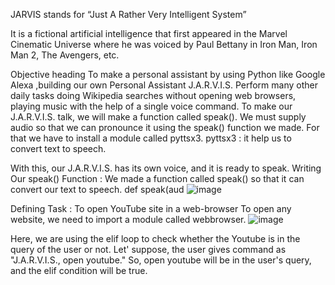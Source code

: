 JARVIS stands for “Just A Rather Very Intelligent System”

It is a fictional artificial intelligence that first appeared in the Marvel Cinematic Universe where he was voiced by Paul Bettany in Iron Man, Iron Man 2, The Avengers, etc.

Objective heading
To make a personal assistant by using Python like Google Alexa ,building our own Personal Assistant J.A.R.V.I.S.
Perform many other daily tasks doing Wikipedia searches without opening web browsers, playing music with the help of a single voice command.
To make our J.A.R.V.I.S. talk, we will make a function called speak().
 We must supply audio so that we can pronounce it using the speak() function we made. For that we have to install a module called pyttsx3.
pyttsx3 : it help us to convert text to speech.

With this, our J.A.R.V.I.S. has its own voice, and it is ready to speak.
Writing Our speak() Function :
We made a function called speak() so that it can convert our text to speech. def speak(aud
![image](https://user-images.githubusercontent.com/63851629/135679388-aad29657-30c4-4d7a-aefe-d8bdaa48ebe3.png)

Defining Task : To open YouTube site in a web-browser
To open any website, we need to import a module called webbrowser.
![image](https://user-images.githubusercontent.com/63851629/135679493-a13fa39c-5115-4853-9584-0563df199bd1.png)

 Here, we are using the elif loop to check whether the Youtube is in the query of the user or not. Let' suppose, the user gives command as "J.A.R.V.I.S., open youtube." So, open youtube will be in the user's query, and the elif condition will be true.
